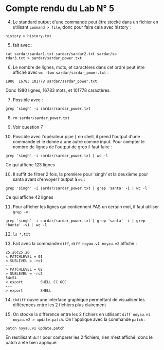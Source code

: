 # Compte rendu du Lab N° 5

4. Le standard output d'une commande peut être stocké dans un fichier en utilisant `command > file`, donc pour faire cela avec history :
```
history > history.txt
```

5. fait avec :
```
cat sardar/sardar1.txt sardar/sardar2.txt sardar/sa
rdar3.txt > sardar/sardar_power.txt
```
6. Le nombre de lignes, mots, et caractères dans cet ordre peut être affiché avec `wc -lwm sardar/sardar_power.txt` :
```
1980  16783 101778 sardar/sardar_power.txt
```
Donc 1980 lignes, 16783 mots, et 101778 caractères.

7. Possible avec :
```
grep 'singh' -i sardar/sardar_power.txt
```

8. `rm sardar/sardar_power.txt`

9. Voir question 7

9. Possible avec l'opérateur pipe `|` en shell, il prend l'output d'une commande et le donne à une autre comme input. Pour compter le nombre de lignes de l'output de grep il faut faire :

```
grep 'singh' -i sardar/sardar_power.txt | wc -l
```
Ce qui affiche 123 lignes

10. Il suffit de filtrer 2 fois, la première pour 'singh' et la deuxième pour santa avant d'envoyer l'output à `wc` :
```
grep 'singh' -i sardar/sardar_power.txt | grep 'santa' -i | wc -l
```
Ce qui affiche 42 lignes

11. Pour afficher les lignes qui contiennent PAS un certain mot, il faut utiliser `grep -v` :
```
grep 'singh' -i sardar/sardar_power.txt | grep 'santa' -i | grep 'banta' -vi | wc -l
```

12. `ls *.txt`

13. Fait avec la commande `diff`, `diff noyau.v1 noyau.v2` affiche :
```
25,26c25,26
< PATCHLEVEL = 01
< SUBLEVEL = -rc1
---
> PATCHLEVEL = 02
> SUBLEVEL = -rc2
54c54
< export        SHELL CC GCC
---
> export        SHELL
```

14. `tkdiff` ouvre une interface graphique permettant de visualiser les différences entre les 2 fichiers plus clairement

15. On stocke la différence entre les 2 fichiers en utilisant `diff noyau.v1 noyau.v2 > update.patch`. On l'applique avec la commande `patch` :
```
patch noyau.v1 update.patch
```
En reutilisant `diff` pour comparer les 2 fichiers, rien n'est affiché, donc le patch à été bien appliqué.